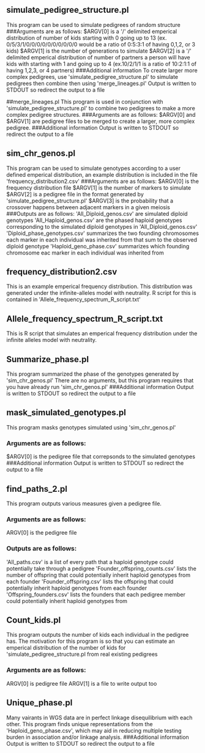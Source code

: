 ## simulate_pedigree_structure.pl 
This program can be used to simulate pedigrees of random structure
###Arguments are as follows: 
$ARGV[0] is a '/' delimited emperical distribution of number of kids starting with 0 going up to 13 (ex. 0/5/3/1/0/0/0/0/0/0/0/0/0/0 would be a ratio of 0:5:3:1 of having 0,1,2, or 3 kids)
$ARGV[1] is the number of generations to simulate
$ARGV[2] is a '/' delimited emperical distribution of number of partners a person will have kids with starting with 1 and going up to 4 (ex.10/2/1/1 is a ratio of 10:2:1:1 of having 1,2,3, or 4 partners)
###Additional information
To create larger more complex pedigrees, use 'simulate_pedigree_structure.pl' to simulate pedigrees then combine then using 'merge_lineages.pl'
Output is written to STDOUT so redirect the output to a file

##merge_lineages.pl
This program is used in conjunction with 'simulate_pedigree_structure.pl' to combine two pedigrees to make a more complex pedigree structures.
###Arguments are as follows:
$ARGV[0] and $ARGV[1] are pedigree files to be merged to create a larger, more complex pedigree.
###Additional information
Output is written to STDOUT so redirect the output to a file

## sim_chr_genos.pl
This program can be used to simulate genotypes according to a user defined emperical distribution, an example distribution is included in the file 'frequency_distribution2.csv'
###Arguments are as follows:
$ARGV[0] is the frequency distribution file
$ARGV[1] is the number of markers to simulate
$ARGV[2] is a pedigree file in the format generated by 'simulate_pedigree_structure.pl'
$ARGV[3] is the probability that a crossover happens between adjacent markers in a given meiosis
###Outputs are as follows:
'All_Diploid_genos.csv' are simulated diploid genotypes 
'All_Haploid_genos.csv' are the phased haploid genotypes corresponding to the simulated diploid genotypes in 'All_Diploid_genos.csv'
'Diploid_phase_genotypes.csv' summarizes the two founding chromosomes each marker in each individual was inherited from that sum to the observed diploid genotype
'Haploid_geno_phase.csv' summarizes which founding chromosome eac marker in each individual was inherited from

## frequency_distribution2.csv
This is an example emperical frequency distribution.
This distribution was generated under the infinite-alleles model with neutrality. R script for this is contained in 'Allele_frequency_spectrum_R_script.txt'

## Allele_frequency_spectrum_R_script.txt
This is R script that simulates an emperical frequency distribution under the infinite alleles model with neutrality.

## Summarize_phase.pl
This program summarized the phase of the genotypes generated by 'sim_chr_genos.pl' 
There are no arguments, but this program requires that you have already run 'sim_chr_genos.pl' 
###Additional information
Output is written to STDOUT so redirect the output to a file

## mask_simulated_genotypes.pl
This program masks genotypes simulated using 'sim_chr_genos.pl'
### Arguments are as follows:
$ARGV[0] is the pedigree file that correpsonds to the simulated genotypes
###Additional information
Output is written to STDOUT so redirect the output to a file

## find_paths_2.pl
This program outputs various measures given a pedigree file.
### Arguments are as follows:
ARGV[0] is the pedigree file
### Outputs are as follows:
'All_paths.csv' is a list of every path that a haploid genotype could potentially take through a pedigree
'Founder_offspring_counts.csv' lists the number of offspring that could potentially inherit haploid genotypes from each founder
'Founder_offspring.csv' lists the offspring that could potentially inherit haploid genotypes from each founder
'Offspring_founders.csv' lists the founders that each pedigree member could potentially inherit haploid genotypes from

## Count_kids.pl
This program outputs the number of kids each individual in the pedigree has. The motivation for this program is so that you can estimate an emperical distribution of the number of kids for 'simulate_pedigree_structure.pl from real existing pedigrees
### Arguments are as follows:
ARGV[0] is pedigree file
ARGV[1] is a file to write output too

## Unique_phase.pl
Many vairants in WGS data are in perfect linkage disequilibrium with each other. This program finds unique representations from the 'Haploid_geno_phase.csv', which may aid in reducing multiple testing burden in association and/or linkage analysis.
###Additional information
Output is written to STDOUT so redirect the output to a file
